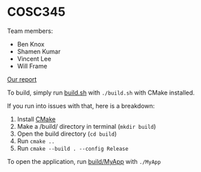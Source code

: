 # COSC345

Team members:
- Ben Knox
- Shamen Kumar
- Vincent Lee
- Will Frame

[Our report](docs/assignment1.md)

To build, simply run [build.sh](build.sh) with ``./build.sh`` with CMake installed.

If you run into issues with that, here is a breakdown:

1. Install [CMake](https://cmake.org/install/)
2. Make a /build/ directory in terminal (``mkdir build``)
3. Open the build directory (``cd build``)
4. Run ``cmake ..``
5. Run ``cmake --build . --config Release``

To open the application, run [build/MyApp](build/MyApp) with ``./MyApp``
